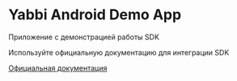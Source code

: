 # Yabbi Android Demo App

Приложение с демонстрацией работы SDK

Используйте официальную документацию для интеграции SDK

[Официальная документация](https://mobileadx.gitbook.io/mobileadx/mobileadx/dokumentaciya-na-russkom/android-sdk/ustanovka-i-nastroika)